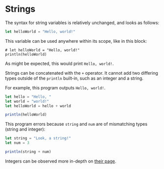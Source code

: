 # Strings

The syntax for string variables is relatively unchanged, and looks as follows:
```js
let helloWorld = "Hello, world!"
```
This variable can be used anywhere within its scope, like in this block:
```rust,ignore
# let helloWorld = "Hello, world!"
println(helloWorld)
```
As might be expected, this would print `Hello, world!`.

Strings can be concatenated with the `+` operator. It cannot add two differing types outside of the `println` built-in, such as an integer and a string.

For example, this program outputs `Hello, world!`.
```js
let hello = "Hello, "
let world = "world!"
let helloWorld = hello + world

println(helloWorld)
```

This program errors because `string` and `num` are of mismatching types (string and integer):
```js
let string = "Look, a string!"
let num = 3

println(string + num)
```

Integers can be observed more in-depth on [their page](./ch1-integers.md).
